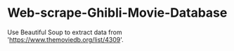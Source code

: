 # Web-scrape-Ghibli-Movie-Database

Use Beautiful Soup to extract data from 'https://www.themoviedb.org/list/4309'. 
